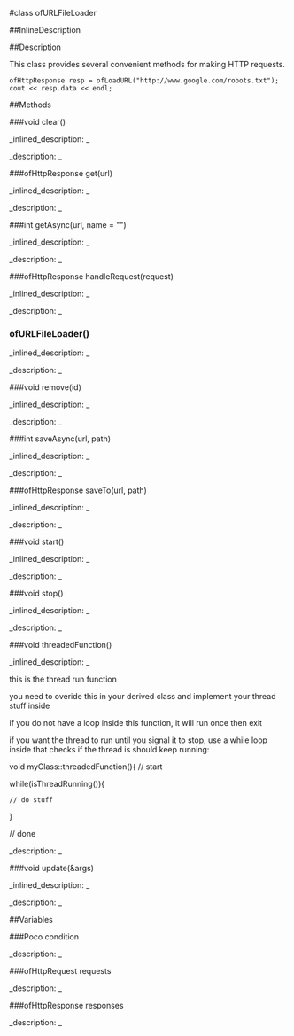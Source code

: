 #class ofURLFileLoader


<!--
_visible: True_
_advanced: False_
_istemplated: False_
-->

##InlineDescription






##Description

This class provides several convenient methods for making HTTP requests.

~~~~{.cpp}
ofHttpResponse resp = ofLoadURL("http://www.google.com/robots.txt");
cout << resp.data << endl;
~~~~





##Methods



###void clear()

<!--
_syntax: clear()_
_name: clear_
_returns: void_
_returns_description: _
_parameters: _
_access: public_
_version_started: 007_
_version_deprecated: _
_summary: _
_constant: False_
_static: False_
_visible: True_
_advanced: False_
-->

_inlined_description: _








_description: _








<!----------------------------------------------------------------------------->

###ofHttpResponse get(url)

<!--
_syntax: get(url)_
_name: get_
_returns: ofHttpResponse_
_returns_description: _
_parameters: string url_
_access: public_
_version_started: 007_
_version_deprecated: _
_summary: _
_constant: False_
_static: False_
_visible: True_
_advanced: False_
-->

_inlined_description: _








_description: _








<!----------------------------------------------------------------------------->

###int getAsync(url, name = "")

<!--
_syntax: getAsync(url, name = "")_
_name: getAsync_
_returns: int_
_returns_description: _
_parameters: string url, string name=""_
_access: public_
_version_started: 007_
_version_deprecated: _
_summary: _
_constant: False_
_static: False_
_visible: True_
_advanced: False_
-->

_inlined_description: _








_description: _








<!----------------------------------------------------------------------------->

###ofHttpResponse handleRequest(request)

<!--
_syntax: handleRequest(request)_
_name: handleRequest_
_returns: ofHttpResponse_
_returns_description: _
_parameters: ofHttpRequest request_
_access: private_
_version_started: 007_
_version_deprecated: _
_summary: _
_constant: False_
_static: False_
_visible: True_
_advanced: False_
-->

_inlined_description: _








_description: _








<!----------------------------------------------------------------------------->

### ofURLFileLoader()

<!--
_syntax: ofURLFileLoader()_
_name: ofURLFileLoader_
_returns: _
_returns_description: _
_parameters: _
_access: public_
_version_started: 007_
_version_deprecated: _
_summary: _
_constant: False_
_static: False_
_visible: True_
_advanced: False_
-->

_inlined_description: _








_description: _








<!----------------------------------------------------------------------------->

###void remove(id)

<!--
_syntax: remove(id)_
_name: remove_
_returns: void_
_returns_description: _
_parameters: int id_
_access: public_
_version_started: 007_
_version_deprecated: _
_summary: _
_constant: False_
_static: False_
_visible: True_
_advanced: False_
-->

_inlined_description: _








_description: _








<!----------------------------------------------------------------------------->

###int saveAsync(url, path)

<!--
_syntax: saveAsync(url, path)_
_name: saveAsync_
_returns: int_
_returns_description: _
_parameters: string url, string path_
_access: public_
_version_started: 007_
_version_deprecated: _
_summary: _
_constant: False_
_static: False_
_visible: True_
_advanced: False_
-->

_inlined_description: _








_description: _








<!----------------------------------------------------------------------------->

###ofHttpResponse saveTo(url, path)

<!--
_syntax: saveTo(url, path)_
_name: saveTo_
_returns: ofHttpResponse_
_returns_description: _
_parameters: string url, string path_
_access: public_
_version_started: 007_
_version_deprecated: _
_summary: _
_constant: False_
_static: False_
_visible: True_
_advanced: False_
-->

_inlined_description: _








_description: _








<!----------------------------------------------------------------------------->

###void start()

<!--
_syntax: start()_
_name: start_
_returns: void_
_returns_description: _
_parameters: _
_access: protected_
_version_started: 007_
_version_deprecated: _
_summary: _
_constant: False_
_static: False_
_visible: True_
_advanced: False_
-->

_inlined_description: _








_description: _








<!----------------------------------------------------------------------------->

###void stop()

<!--
_syntax: stop()_
_name: stop_
_returns: void_
_returns_description: _
_parameters: _
_access: public_
_version_started: 007_
_version_deprecated: _
_summary: _
_constant: False_
_static: False_
_visible: True_
_advanced: False_
-->

_inlined_description: _








_description: _








<!----------------------------------------------------------------------------->

###void threadedFunction()

<!--
_syntax: threadedFunction()_
_name: threadedFunction_
_returns: void_
_returns_description: _
_parameters: _
_access: protected_
_version_started: 007_
_version_deprecated: _
_summary: _
_constant: False_
_static: False_
_visible: True_
_advanced: False_
-->

_inlined_description: _


this is the thread run function

you need to overide this in your derived class and implement your thread stuff inside

if you do not have a loop inside this function, it will run once then exit

if you want the thread to run until you signal it to stop, use a while loop inside that checks if the thread is should keep running:

void myClass::threadedFunction(){ // start

while(isThreadRunning()){

    // do stuff
}

// done
 







_description: _








<!----------------------------------------------------------------------------->

###void update(&args)

<!--
_syntax: update(&args)_
_name: update_
_returns: void_
_returns_description: _
_parameters: ofEventArgs &args_
_access: protected_
_version_started: 007_
_version_deprecated: _
_summary: _
_constant: False_
_static: False_
_visible: True_
_advanced: False_
-->

_inlined_description: _








_description: _








<!----------------------------------------------------------------------------->

##Variables



###Poco condition

<!--
_name: condition_
_type: Poco_
_access: private_
_version_started: 007_
_version_deprecated: _
_summary: _
_visible: True_
_constant: True_
_advanced: False_
-->

_description: _








<!----------------------------------------------------------------------------->

###ofHttpRequest requests

<!--
_name: requests_
_type: ofHttpRequest_
_access: private_
_version_started: 007_
_version_deprecated: _
_summary: _
_visible: True_
_constant: True_
_advanced: False_
-->

_description: _








<!----------------------------------------------------------------------------->

###ofHttpResponse responses

<!--
_name: responses_
_type: ofHttpResponse_
_access: private_
_version_started: 007_
_version_deprecated: _
_summary: _
_visible: True_
_constant: True_
_advanced: False_
-->

_description: _








<!----------------------------------------------------------------------------->

